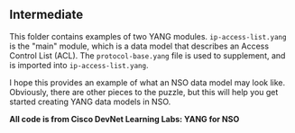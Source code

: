 ## Intermediate
This folder contains examples of two YANG modules. `ip-access-list.yang` is the "main" module, which is a data model that describes an Access Control List (ACL). The `protocol-base.yang` file is used to supplement, and is imported into `ip-access-list.yang`.

I hope this provides an example of what an NSO data model may look like. Obviously, there are other pieces to the puzzle, but this will help you get started creating YANG data models in NSO.

**All code is from Cisco DevNet Learning Labs: YANG for NSO**